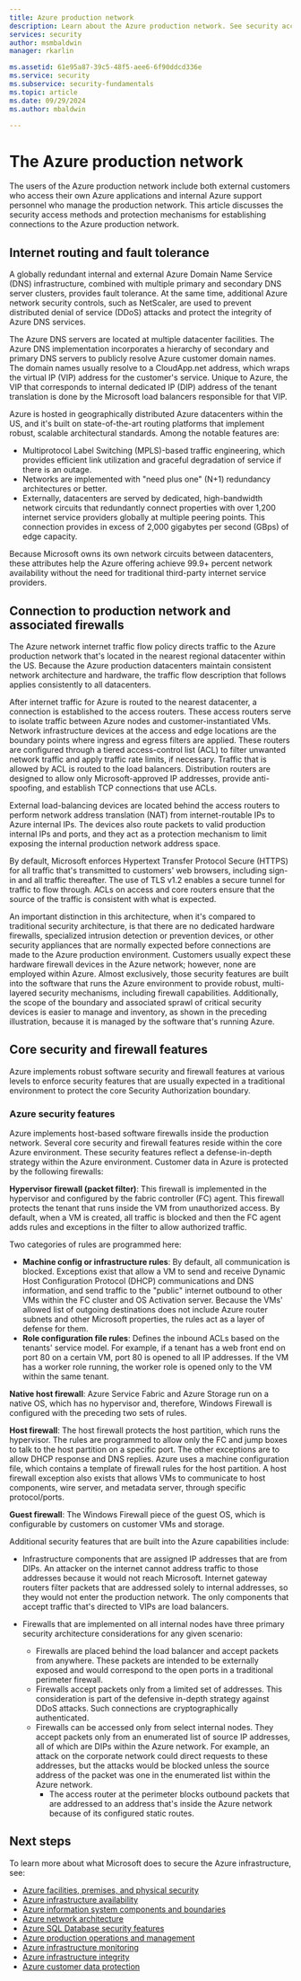 ```yaml
---
title: Azure production network
description: Learn about the Azure production network. See security access methods and protection mechanisms for establishing a connection to the network.
services: security
author: msmbaldwin
manager: rkarlin

ms.assetid: 61e95a87-39c5-48f5-aee6-6f90ddcd336e
ms.service: security
ms.subservice: security-fundamentals
ms.topic: article
ms.date: 09/29/2024
ms.author: mbaldwin

---
```


# The Azure production network
The users of the Azure production network include both external customers who access their own Azure applications and internal Azure support personnel who manage the production network. This article discusses the security access methods and protection mechanisms for establishing connections to the Azure production network.

## Internet routing and fault tolerance
A globally redundant internal and external Azure Domain Name Service (DNS) infrastructure, combined with multiple primary and secondary DNS server clusters, provides fault tolerance. At the same time, additional Azure network security controls, such as NetScaler, are used to prevent distributed denial of service (DDoS) attacks and protect the integrity of Azure DNS services.

The Azure DNS servers are located at multiple datacenter facilities. The Azure DNS implementation incorporates a hierarchy of secondary and primary DNS servers to publicly resolve Azure customer domain names. The domain names usually resolve to a CloudApp.net address, which wraps the virtual IP (VIP) address for the customer's service. Unique to Azure, the VIP that corresponds to internal dedicated IP (DIP) address of the tenant translation is done by the Microsoft load balancers responsible for that VIP.

Azure is hosted in geographically distributed Azure datacenters within the US, and it's built on state-of-the-art routing platforms that implement robust, scalable architectural standards. Among the notable features are:

- Multiprotocol Label Switching (MPLS)-based traffic engineering, which provides efficient link utilization and graceful degradation of service if there is an outage.
- Networks are implemented with "need plus one" (N+1) redundancy architectures or better.
- Externally, datacenters are served by dedicated, high-bandwidth network circuits that redundantly connect properties with over 1,200 internet service providers globally at multiple peering points. This connection provides in excess of 2,000 gigabytes per second (GBps) of edge capacity.

Because Microsoft owns its own network circuits between datacenters, these attributes help the Azure offering achieve 99.9+ percent network availability without the need for traditional third-party internet service providers.

## Connection to production network and associated firewalls
The Azure network internet traffic flow policy directs traffic to the Azure production network that's located in the nearest regional datacenter within the US. Because the Azure production datacenters maintain consistent network architecture and hardware, the traffic flow description that follows applies consistently to all datacenters.

After internet traffic for Azure is routed to the nearest datacenter, a connection is established to the access routers. These access routers serve to isolate traffic between Azure nodes and customer-instantiated VMs. Network infrastructure devices at the access and edge locations are the boundary points where ingress and egress filters are applied. These routers are configured through a tiered access-control list (ACL) to filter unwanted network traffic and apply traffic rate limits, if necessary. Traffic that is allowed by ACL is routed to the load balancers. Distribution routers are designed to allow only Microsoft-approved IP addresses, provide anti-spoofing, and establish TCP connections that use ACLs.

External load-balancing devices are located behind the access routers to perform network address translation (NAT) from internet-routable IPs to Azure internal IPs. The devices also route packets to valid production internal IPs and ports, and they act as a protection mechanism to limit exposing the internal production network address space.

By default, Microsoft enforces Hypertext Transfer Protocol Secure (HTTPS) for all traffic that's transmitted to customers' web browsers, including sign-in and all traffic thereafter. The use of TLS v1.2 enables a secure tunnel for traffic to flow through. ACLs on access and core routers ensure that the source of the traffic is consistent with what is expected.

An important distinction in this architecture, when it's compared to traditional security architecture, is that there are no dedicated hardware firewalls, specialized intrusion detection or prevention devices, or other security appliances that are normally expected before connections are made to the Azure production environment. Customers usually expect these hardware firewall devices in the Azure network; however, none are employed within Azure. Almost exclusively, those security features are built into the software that runs the Azure environment to provide robust, multi-layered security mechanisms, including firewall capabilities. Additionally, the scope of the boundary and associated sprawl of critical security devices is easier to manage and inventory, as shown in the preceding illustration, because it is managed by the software that's running Azure.

## Core security and firewall features
Azure implements robust software security and firewall features at various levels to enforce security features that are usually expected in a traditional environment to protect the core Security Authorization boundary.

### Azure security features
Azure implements host-based software firewalls inside the production network. Several core security and firewall features reside within the core Azure environment. These security features reflect a defense-in-depth strategy within the Azure environment. Customer data in Azure is protected by the following firewalls:

**Hypervisor firewall (packet filter)**: This firewall is implemented in the hypervisor and configured by the fabric controller (FC) agent. This firewall protects the tenant that runs inside the VM from unauthorized access. By default, when a VM is created, all traffic is blocked and then the FC agent adds rules and exceptions in the filter to allow authorized traffic.

Two categories of rules are programmed here:

- **Machine config or infrastructure rules**: By default, all communication is blocked. Exceptions exist that allow a VM to send and receive Dynamic Host Configuration Protocol (DHCP) communications and DNS information, and send traffic to the "public" internet outbound to other VMs within the FC cluster and OS Activation server. Because the VMs' allowed list of outgoing destinations does not include Azure router subnets and other Microsoft properties, the rules act as a layer of defense for them.
- **Role configuration file rules**: Defines the inbound ACLs based on the tenants' service model. For example, if a tenant has a web front end on port 80 on a certain VM, port 80 is opened to all IP addresses. If the VM has a worker role running, the worker role is opened only to the VM within the same tenant.

**Native host firewall**: Azure Service Fabric and Azure Storage run on a native OS, which has no hypervisor and, therefore, Windows Firewall is configured with the preceding two sets of rules.

**Host firewall**: The host firewall protects the host partition, which runs the hypervisor. The rules are programmed to allow only the FC and jump boxes to talk to the host partition on a specific port. The other exceptions are to allow DHCP response and DNS replies. Azure uses a machine configuration file, which contains a template of firewall rules for the host partition. A host firewall exception also exists that allows VMs to communicate to host components, wire server, and metadata server, through specific protocol/ports.

**Guest firewall**: The Windows Firewall piece of the guest OS, which is configurable by customers on customer VMs and storage.

Additional security features that are built into the Azure capabilities include:

- Infrastructure components that are assigned IP addresses that are from DIPs. An attacker on the internet cannot address traffic to those addresses because it would not reach Microsoft. Internet gateway routers filter packets that are addressed solely to internal addresses, so they would not enter the production network. The only components that accept traffic that's directed to VIPs are load balancers.
- Firewalls that are implemented on all internal nodes have three primary security architecture considerations for any given scenario:

   - Firewalls are placed behind the load balancer and accept packets from anywhere. These packets are intended to be externally exposed and would correspond to the open ports in a traditional perimeter firewall.
   - Firewalls accept packets only from a limited set of addresses. This consideration is part of the defensive in-depth strategy against DDoS attacks. Such connections are cryptographically authenticated.
   - Firewalls can be accessed only from select internal nodes. They accept packets only from an enumerated list of source IP addresses, all of which are DIPs within the Azure network. For example, an attack on the corporate network could direct requests to these addresses, but the attacks would be blocked unless the source address of the packet was one in the enumerated list within the Azure network.
     - The access router at the perimeter blocks outbound packets that are addressed to an address that's inside the Azure network because of its configured static routes.

## Next steps
To learn more about what Microsoft does to secure the Azure infrastructure, see:

- [Azure facilities, premises, and physical security](physical-security.md)
- [Azure infrastructure availability](infrastructure-availability.md)
- [Azure information system components and boundaries](infrastructure-components.md)
- [Azure network architecture](infrastructure-network.md)
- [Azure SQL Database security features](infrastructure-sql.md)
- [Azure production operations and management](infrastructure-operations.md)
- [Azure infrastructure monitoring](infrastructure-monitoring.md)
- [Azure infrastructure integrity](infrastructure-integrity.md)
- [Azure customer data protection](protection-customer-data.md)
